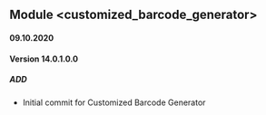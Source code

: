 ## Module <customized_barcode_generator>

#### 09.10.2020
#### Version 14.0.1.0.0
##### ADD
- Initial commit for Customized Barcode Generator
